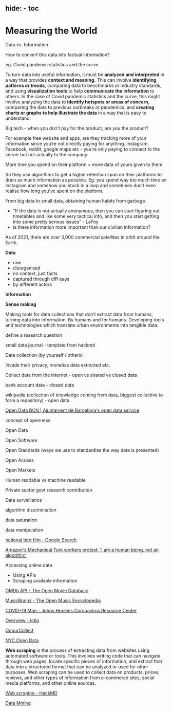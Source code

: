 hide:
    - toc
---

# **Measuring the World**

Data vs. Information

How to convert this data into factual information?

eg. Covid pandemic statistics and the curve.

To turn data into useful information, it must be **analyzed and interpreted** in a way that provides **context and meaning.** This can involve **identifying patterns or trends**, comparing data to benchmarks or industry standards, and using **visualization tools** to help **communicate the information** to others. In the case of Covid pandemic statistics and the curve, this might involve analyzing the data to **identify hotspots or areas of concern**, comparing the data to previous outbreaks or pandemics, and **creating charts or graphs to help illustrate the data** in a way that is easy to understand.

Big tech - when you don’t pay for the product, are you the product?

For example free website and apps, are they tracking more of your information since you’re not directly paying for anything. Instagram, Facebook, reddit, google maps etc - you’re only paying to connect to the server but not actually to the company.

More time you spend on their platform = more data of yours given to them

So they use algorithms to get a higher retention span on their platforms to drain as much information as possible. Eg: you spend way too much time on Instagram and somehow you stuck in a loop and sometimes don’t even realise how long you’ve spent on the platform.

From big data to small data, obtaining human habits from garbage.

- “If the data is not actually anonymous, then you can start figuring out timetables and like some very tactical info, and then you start getting into some pretty serious issues” -  LaFoy
- Is there information more important than our civilian information?

As of 2021, there are over 3,000 commercial satellites in orbit around the Earth.

**Data**

- raw
- disorganised
- no context, just facts
- captured through diff eays
- by different actors

**Information**

**Sense making**

Making tools for data collections that don’t extract data from humans, turning data into information. By humans and for humans. Developing tools and technologies which translate urban environments into tangible data.

define a research question

small data journal - template from hackmd

Data collection (by yourself / others)

Invade their privacy, monetise data extracted etc.

Collect data from the internet - open vs shared vs closed data

bank account data - closed data

wikipedia (collection of knowledge coming from data, biggest collective to form a repository) - open data

[Open Data BCN | Ajuntament de Barcelona's open data service](https://opendata-ajuntament.barcelona.cat/en)

concept of openness

Open Data

Open  Software

Open Standards (ways we use to standardise the way data is presented)

Open Access

Open Markets

Human readable vs machine readable

Private sector govt research contribution

Data surveillance

algorithm discrimination

data saturation

data manipulation

[national bird film - Google Search](https://www.google.com/search?q=national+bird+film&client=safari&rls=en&sxsrf=AJOqlzVJuWnXZ8E0gCP7ugtqJpCvGBwhfQ:1678358666701&ei=irgJZOnBKofbkwWZi4WgBA&ved=0ahUKEwjpromh1c79AhWH7aQKHZlFAUQQ4dUDCA4&uact=5&oq=national+bird+film&gs_lcp=Cgxnd3Mtd2l6LXNlcnAQAzIECAAQQzIFCAAQgAQyBQgAEIAEMgUIABCABDIECAAQQzIFCAAQgAQyBAgAEEMyBQgAEIAEMgQIABBDMgUIABCABDoKCAAQRxDWBBCwAzoHCAAQsAMQQ0oECEEYAFCYA1jrCGCOC2gBcAF4AIABVogBVpIBATGYAQCgAQHIAQrAAQE&sclient=gws-wiz-serp)

[Amazon's Mechanical Turk workers protest: 'I am a human being, not an algorithm'](https://www.theguardian.com/technology/2014/dec/03/amazon-mechanical-turk-workers-protest-jeff-bezos)

Accessing online data

- Using APIs
- Scraping available information

[OMDb API - The Open Movie Database](https://www.omdbapi.com/)

[MusicBrainz - The Open Music Encyclopedia](https://musicbrainz.org/)

[COVID-19 Map - Johns Hopkins Coronavirus Resource Center](https://coronavirus.jhu.edu/map.html)

[](https://natusfera.gbif.es/)

[Overview - Ictio](https://ictio.org/)

[OdourCollect](https://odourcollect.eu/)

[NYC Open Data](https://data.cityofnewyork.us/browse?Dataset-Information_Agency=New+York+Public+Library+(NYPL))

**Web scraping** is the process of extracting data from websites using automated software or tools. This involves writing code that can navigate through web pages, locate specific pieces of information, and extract that data into a structured format that can be analyzed or used for other purposes. Web scraping can be used to collect data on products, prices, reviews, and other types of information from e-commerce sites, social media platforms, and other online sources.

[Web scraping - HackMD](https://hackmd.io/@vico/By0CXMHk3)

[Data Mining](https://orangedatamining.com/)
